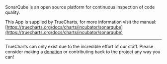 SonarQube is an open source platform for continuous inspection of code quality.   

This App is supplied by TrueCharts, for more information visit the manual: [https://truecharts.org/docs/charts/incubator/sonarqube](https://truecharts.org/docs/charts/incubator/sonarqube)

---

TrueCharts can only exist due to the incredible effort of our staff.
Please consider making a [donation](https://truecharts.org/docs/about/sponsor) or contributing back to the project any way you can!

